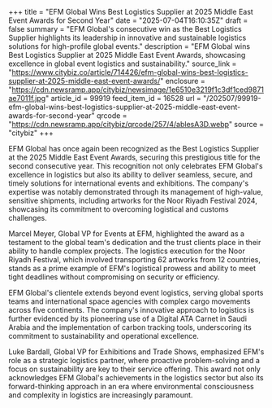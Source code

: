 +++
title = "EFM Global Wins Best Logistics Supplier at 2025 Middle East Event Awards for Second Year"
date = "2025-07-04T16:10:35Z"
draft = false
summary = "EFM Global's consecutive win as the Best Logistics Supplier highlights its leadership in innovative and sustainable logistics solutions for high-profile global events."
description = "EFM Global wins Best Logistics Supplier at 2025 Middle East Event Awards, showcasing excellence in global event logistics and sustainability."
source_link = "https://www.citybiz.co/article/714426/efm-global-wins-best-logistics-supplier-at-2025-middle-east-event-awards/"
enclosure = "https://cdn.newsramp.app/citybiz/newsimage/1e6510e3219f1c3df1ced9871ae7011f.jpg"
article_id = 99919
feed_item_id = 16528
url = "/202507/99919-efm-global-wins-best-logistics-supplier-at-2025-middle-east-event-awards-for-second-year"
qrcode = "https://cdn.newsramp.app/citybiz/qrcode/257/4/ablesA3D.webp"
source = "citybiz"
+++

<p>EFM Global has once again been recognized as the Best Logistics Supplier at the 2025 Middle East Event Awards, securing this prestigious title for the second consecutive year. This recognition not only celebrates EFM Global's excellence in logistics but also its ability to deliver seamless, secure, and timely solutions for international events and exhibitions. The company's expertise was notably demonstrated through its management of high-value, sensitive shipments, including artworks for the Noor Riyadh Festival 2024, showcasing its commitment to overcoming logistical and customs challenges.</p><p>Marcel Meyer, Global VP for Events at EFM, highlighted the award as a testament to the global team's dedication and the trust clients place in their ability to handle complex projects. The logistics execution for the Noor Riyadh Festival, which involved transporting 62 artworks from 12 countries, stands as a prime example of EFM's logistical prowess and ability to meet tight deadlines without compromising on security or efficiency.</p><p>EFM Global's clientele extends beyond event logistics, serving global sports teams and international space agencies with complex cargo movements across five continents. The company's innovative approach to logistics is further evidenced by its pioneering use of a Digital ATA Carnet in Saudi Arabia and the implementation of carbon tracking tools, underscoring its commitment to sustainability and operational excellence.</p><p>Luke Bardall, Global VP for Exhibitions and Trade Shows, emphasized EFM's role as a strategic logistics partner, where proactive problem-solving and a focus on sustainability are key to their service offering. This award not only acknowledges EFM Global's achievements in the logistics sector but also its forward-thinking approach in an era where environmental consciousness and complexity in logistics are increasingly paramount.</p>